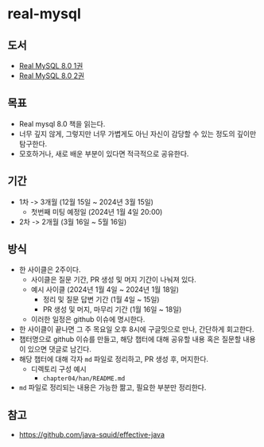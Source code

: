 # real-mysql

## 도서
- [Real MySQL 8.0 1권](https://product.kyobobook.co.kr/detail/S000001766482)
- [Real MySQL 8.0 2권](https://product.kyobobook.co.kr/detail/S000001766483)

## 목표
- Real mysql 8.0 책을 읽는다.
- 너무 깊지 않게, 그렇지만 너무 가볍게도 아닌 자신이 감당할 수 있는 정도의 깊이만 탐구한다.
- 모호하거나, 새로 배운 부분이 있다면 적극적으로 공유한다.

## 기간
- 1차 -> 3개월 (12월 15일 ~ 2024년 3월 15일)
  - 첫번째 미팅 예정일 (2024년 1월 4일 20:00) 
- 2차 -> 2개월 (3월 16일 ~ 5월 16일)

## 방식
- 한 사이클은 2주이다.
  - 사이클은 질문 기간, PR 생성 및 머지 기간이 나눠져 있다.
  - 예시 사이클 (2024년 1월 4일 ~ 2024년 1월 18일)
     - 정리 및 질문 답변 기간 (1월 4일 ~ 15일)
     - PR 생성 및 머지, 마무리 기간 (1월 16일 ~ 18일)
  - 이러한 일정은 github 이슈에 명시한다.
- 한 사이클이 끝나면 그 주 목요일 오후 8시에 구글밋으로 만나, 간단하게 회고한다.
- 챕터명으로 github 이슈를 만들고, 해당 챕터에 대해 공유할 내용 혹은 질문할 내용이 있으면 댓글로 남긴다.
- 해당 챕터에 대해 각자 `md` 파일로 정리하고, PR 생성 후, 머지한다.
  - 디렉토리 구성 예시
    - `chapter04/han/README.md`
- `md` 파일로 정리되는 내용은 가능한 짦고, 필요한 부분만 정리한다.

## 참고
- https://github.com/java-squid/effective-java
